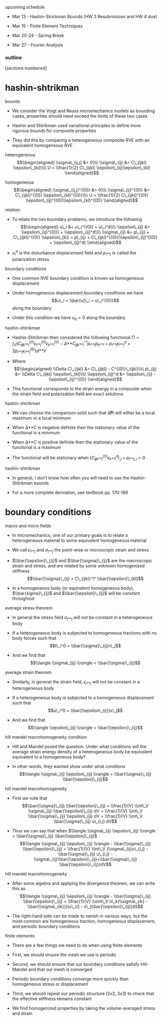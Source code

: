<span>upcoming schedule</span>

-   Mar 13 - Hashin-Strickman Bounds (HW 3 Resubmission and HW 4 due)

-   Mar 15 - Finite Element Techniques

-   Mar 20-24 - Spring Break

-   Mar 27 - Fourier Analysis

### outline

\[sections numbered\]

hashin-shtrikman
================

<span>bounds</span>

-   We consider the Voigt and Reuss micromechanics models as bounding cases, properties should need exceed the limits of these two cases

-   Hashin and Shtrikman used variational principles to define more rigorous bounds for composite properties

-   They did this by comparing a heterogeneous composite RVE with an equivalent homogeneous RVE

<span>heterogeneous</span>
$$\\begin{aligned}
        \\sigma\_{ij,j} &= 0\\\\
        \\sigma\_{ij} &= C\_{ijkl} \\epsilon\_{kl}\\\\
        U = \\frac{1}{2} C\_{ijkl} \\epsilon\_{ij}\\epsilon\_{kl}
    \\end{aligned}$$

<span>homogeneous</span>
$$\\begin{aligned}
        \\sigma\_{ij,j}^{(0)} &= 0\\\\
        \\sigma\_{ij}^{(0)} &= C\_{ijkl}^{(0)} \\epsilon\_{kl}^{(0)}\\\\
        U = \\frac{1}{2} C\_{ijkl}^{(0)} \\epsilon\_{ij}^{(0)}\\epsilon\_{kl}^{(0)}
    \\end{aligned}$$

<span>relation</span>

-   To relate the two boundary problems, we introduce the following
    $$\\begin{aligned}
                u\_i &= u\_i^{(0)} + u\_i^d\\\\
                \\epsilon\_{ij} &= \\epsilon\_{ij}^{(0)} + \\epsilon\_{ij}^d\\\\
                \\sigma\_{ij} &= p\_{ij} + C\_{ijkl}^{(0)} \\epsilon\_{kl} = p\_{ij} + C\_{ijkl}^{(0)}(\\epsilon\_{ij}^{(0)} + \\epsilon\_{ij}^d)
            \\end{aligned}$$

-   *u*<sub>*i*</sub><sup>*d*</sup> is the disturbance displacement field and *p*<sub>*i**j*</sub> is called the polarization stress

<span>boundary conditions</span>

-   One common RVE boundary condition is known as homogeneous displacement

-   Under homogeneous displacement boundary conditions we have
    $$u\_i = \\bar{u}\_i = u\_i^{(0)}$$
     along the boundary

-   Under this condition we have *u*<sub>*d*</sub> = 0 along the boundary

<span>hashin-shtrikman</span>

-   Hashin-Shtrikman then considered the following functional
    *Π* = ∫<sub>*V*</sub>(*C*<sub>*i**j**k**l*</sub><sup>(0)</sup>*ϵ*<sub>*i**j*</sub><sup>(0)</sup>*ϵ*<sub>*k**l*</sub><sup>(0)</sup> − *Δ**C*<sub>*i**j**k**l*</sub><sup>−1</sup>*p*<sub>*i**j*</sub>*p*<sub>*k**l*</sub> + *p*<sub>*i**j*</sub>*ϵ*<sub>*i**j*</sub><sup>*d*</sup> + 2*p*<sub>*i**j*</sub>*ϵ*<sub>*i**j*</sub><sup>(0)</sup>)*d**V*

-   Where
    $$\\begin{aligned}
                \\Delta C\_{ijkl} &= C\_{ijkl} - C^{(0)}\_{ijkl}\\\\
                p\_{ij} &= \\Delta C\_{ijkl} \\epsilon\_{kl}\\\\
                \\epsilon\_{ij}^d &= \\epsilon\_{ij} - \\epsilon\_{ij}^{(0)}
            \\end{aligned}$$

-   This functional corresponds to the strain energy in a composite when the strain field and polarization field are exact solutions

<span>hashin-shtrikman</span>

-   We can choose the comparison solid such that *δ**P**i* will either be a local maximum or a local minimum

-   When *Δ**C* is negative definite then the stationary value of the functional is a minimum

-   When *Δ**C* is positive definite then the stationary value of the functional is a maximum

-   The functional will be stationary when
    (*C*<sub>*i**j**k**l*</sub><sup>(0)</sup>*ϵ*<sub>*k**l*</sub><sup>*d*</sup>)<sub>,*j*</sub> + *p*<sub>*i**j*, *j*</sub> = 0

<span>hashin-shtrikman</span>

-   In general, I don’t know how often you will need to use the Hashin-Shtrikman bounds

-   For a more complete derivation, see textbook pp. 170-186

boundary conditions
===================

<span>macro and micro fields</span>

-   In micromechanics, one of our primary goals is to relate a heterogeneous material to some equivalent homogeneous material

-   We call *ϵ*<sub>*i**j*</sub> and *σ*<sub>*i**j*</sub> the point-wise or microscopic strain and stress

-   $\\bar{\\epsilon}\_{ij}$ and $\\bar{\\sigma}\_{ij}$ are the macroscopic strain and stress, and are related by some unknown homogenized stiffness
    $$\\bar{\\sigma}\_{ij} = C\_{ijkl}^\* \\bar{\\epsilon}\_{kl}$$

-   In a homogeneous body (or equivalent homogeneous body), $\\bar{sigma}\_{ij}$ and $\\bar{\\epsilon}\_{ij}$ will be constant throughout

<span>average stress theorem</span>

-   In general the stress field *σ*<sub>*i**j*</sub> will not be constant in a heterogeneous body

-   If a heterogeneous body is subjected to homogeneous tractions with no body forces such that
    $$t\_i^0 = \\bar{\\sigma}\_{ij}n\_j$$

-   And we find that
    $$\\langle \\sigma\_{ij} \\rangle = \\bar{\\sigma}\_{ij}$$

<span>average strain theorem</span>

-   Similarly, in general the strain field, *ϵ*<sub>*i**j*</sub> will not be constant in a heterogeneous body

-   If a heterogeneous body is subjected to a homogeneous displacement such that
    $$u\_i^0 = \\bar{\\epsilon\_{ij}}x\_j$$

-   And we find that
    $$\\langle \\epsilon\_{ij} \\rangle = \\bar{\\epsilon}\_{ij}$$

<span>hill mandel macrohomogeneity condition</span>

-   Hill and Mandel posed the question: Under what conditions will the average strain energy density of a heterogeneous body be equivalent equivalent to a homogeneous body?

-   In other words, they wanted show under what conditons
    $$\\langle \\sigma\_{ij} \\epsilon\_{ij} \\rangle = \\bar{\\sigma}\_{ij} \\bar{\\epsilon}\_{ij}$$

<span>hill mandel macrohomogeneity</span>

-   First we note that
    $$\\bar{\\sigma}\_{ij} \\bar{\\epsilon}\_{ij} = \\frac{1}{V} \\int\_V \\sigma\_{ij} \\bar{\\epsilon}\_{ij} dV = \\frac{1}{V} \\int\_V \\bar{\\sigma}\_{ij} \\epsilon\_{ij} dV = \\frac{1}{V} \\int\_V \\bar{\\sigma}\_{ij} u\_{i,j} dV$$

-   Thus we can say that when $\\langle \\sigma\_{ij} \\epsilon\_{ij} \\rangle = \\bar{\\sigma}\_{ij} \\bar{\\epsilon}\_{ij}$
    $$\\langle \\sigma\_{ij} \\epsilon\_{ij} \\rangle - \\bar{\\sigma}\_{ij} \\bar{\\epsilon}\_{ij} = \\frac{1}{V} \\int\_V (\\sigma\_{ij}u\_{i,j} - \\bar{\\sigma}\_{ij} u\_{i,j} - \\sigma\_{ij}\\bar{\\epsilon}\_{ij}+\\bar{\\sigma}\_{ij} \\bar{\\epsilon}\_{ij})dV$$

<span>hill mandel macrohomogeneity</span>

-   After some algebra and applying the divergence theorem, we can write this as
    $$\\langle \\sigma\_{ij} \\epsilon\_{ij} \\rangle - \\bar{\\sigma}\_{ij} \\bar{\\epsilon}\_{ij} = \\frac{1}{V} \\oint\_V n\_k(\\sigma\_{ik} - \\bar{\\sigma\_{ik}})(u\_{i} - x\_j\\bar{\\epsilon}\_{ij})dS$$

-   The right-hand side can be made to vanish in various ways, but the most common are homogeneous traction, homogeneous displacement, and periodic boundary conditions

<span>finite elements</span>

-   There are a few things we need to do when using finite elements

-   First, we should ensure the mesh we use is periodic

-   Second, we should ensure that our boundary conditions satisfy Hill-Mandel and that our mesh is converged

-   Periodic boundary conditions converge more quickly than homogeneous stress or displacement

-   Third, we should repeat our periodic structure (2x2, 3x3) to check that the effective stiffness remains constant

-   We find homogenized properties by taking the volume-averaged stress and strain


